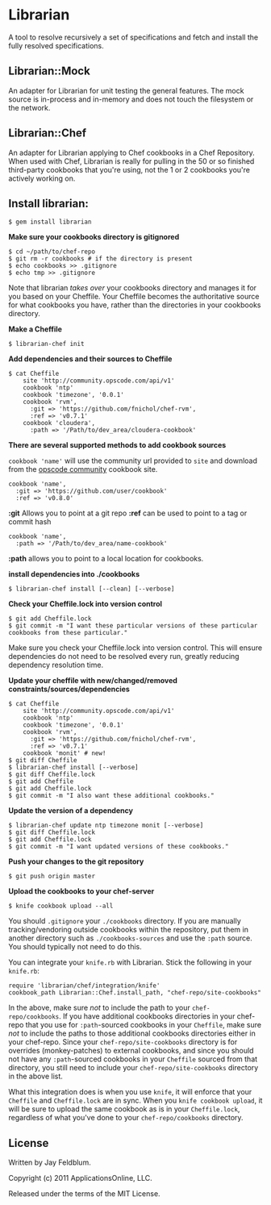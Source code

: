 Librarian
=========

A tool to resolve recursively a set of specifications and fetch and install the fully resolved specifications.

Librarian::Mock
---------------

An adapter for Librarian for unit testing the general features.
The mock source is in-process and in-memory and does not touch the filesystem or the network.

Librarian::Chef
---------------

An adapter for Librarian applying to Chef cookbooks in a Chef Repository. When used with Chef, Librarian is really for pulling in the 50 or so finished third-party cookbooks that you're using, not the 1 or 2 cookbooks you're actively working on.

## Install librarian:

    $ gem install librarian


__Make sure your cookbooks directory is gitignored__

    $ cd ~/path/to/chef-repo
    $ git rm -r cookbooks # if the directory is present
    $ echo cookbooks >> .gitignore
    $ echo tmp >> .gitignore

Note that librarian *takes over* your cookbooks directory
  and manages it for you based on your Cheffile. Your
  Cheffile becomes the authoritative source for what
  cookbooks you have, rather than the directories in your
  cookbooks directory.

__Make a Cheffile__

    $ librarian-chef init

__Add dependencies and their sources to Cheffile__

    $ cat Cheffile
        site 'http://community.opscode.com/api/v1'
        cookbook 'ntp'
        cookbook 'timezone', '0.0.1'
        cookbook 'rvm',
          :git => 'https://github.com/fnichol/chef-rvm',
          :ref => 'v0.7.1'
        cookbook 'cloudera',
          :path => '/Path/to/dev_area/cloudera-cookbook'


__There are several supported methods to add cookbook sources__

`cookbook 'name'` will use the community url provided to `site` and download from the [opscode community](http://community.opscode.com/) cookbook site.

    cookbook 'name',
      :git => 'https://github.com/user/cookbook'
      :ref => 'v0.8.0'

__:git__ Allows you to point at a git repo
__:ref__ can be used to point to a tag or commit hash


    cookbook 'name',
      :path => '/Path/to/dev_area/name-cookbook'

__:path__ allows you to point to a local location for cookbooks.


__install dependencies into ./cookbooks__

    $ librarian-chef install [--clean] [--verbose]

__Check your Cheffile.lock into version control__

    $ git add Cheffile.lock
    $ git commit -m "I want these particular versions of these particular cookbooks from these particular."

Make sure you check your Cheffile.lock into version control.  This will ensure dependencies do not need to be resolved every run, greatly reducing dependency resolution time.

__Update your cheffile with new/changed/removed constraints/sources/dependencies__

    $ cat Cheffile
        site 'http://community.opscode.com/api/v1'
        cookbook 'ntp'
        cookbook 'timezone', '0.0.1'
        cookbook 'rvm',
          :git => 'https://github.com/fnichol/chef-rvm',
          :ref => 'v0.7.1'
        cookbook 'monit' # new!
    $ git diff Cheffile
    $ librarian-chef install [--verbose]
    $ git diff Cheffile.lock
    $ git add Cheffile
    $ git add Cheffile.lock
    $ git commit -m "I also want these additional cookbooks."

__Update the version of a dependency__

    $ librarian-chef update ntp timezone monit [--verbose]
    $ git diff Cheffile.lock
    $ git add Cheffile.lock
    $ git commit -m "I want updated versions of these cookbooks."

__Push your changes to the git repository__

    $ git push origin master

__Upload the cookbooks to your chef-server__

    $ knife cookbook upload --all

You should `.gitignore` your `./cookbooks` directory.
If you are manually tracking/vendoring outside cookbooks within the repository,
  put them in another directory such as `./cookbooks-sources` and use the `:path` source.
  You should typically not need to do this.

You can integrate your `knife.rb` with Librarian. Stick the following in your `knife.rb`:

    require 'librarian/chef/integration/knife'
    cookbook_path Librarian::Chef.install_path, "chef-repo/site-cookbooks"

In the above, make sure *not* to include the path to your `chef-repo/cookbooks`. If you
  have additional cookbooks directories in your chef-repo that you use for `:path`-sourced
  cookbooks in your `Cheffile`, make sure *not* to include the paths to those additional
  cookbooks directories either in your chef-repo. Since your `chef-repo/site-cookbooks`
  directory is for overrides (monkey-patches) to external cookbooks, and since you should
  not have any `:path`-sourced cookbooks in your `Cheffile` sourced from that directory,
  you still need to include your `chef-repo/site-cookbooks` directory in the above list.

What this integration does is when you use `knife`, it will enforce that your `Cheffile`
  and `Cheffile.lock` are in sync. When you `knife cookbook upload`, it will be sure to
  upload the same cookbook as is in your `Cheffile.lock`, regardless of what you've done
  to your `chef-repo/cookbooks` directory.

License
-------

Written by Jay Feldblum.

Copyright (c) 2011 ApplicationsOnline, LLC.

Released under the terms of the MIT License.
